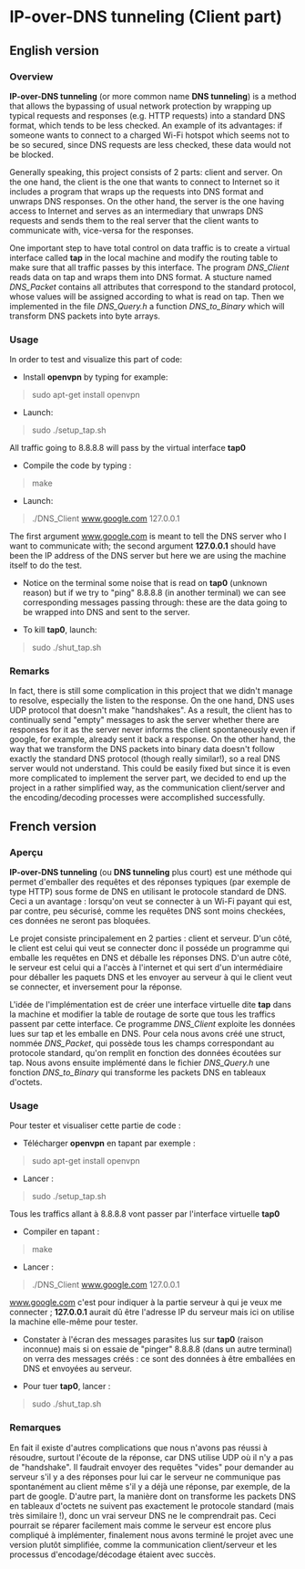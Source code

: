 # IP-over-DNS tunneling (Client part)


## English version


### Overview

**IP-over-DNS tunneling** (or more common name **DNS tunneling**) is a method that allows the bypassing of usual network protection by wrapping up typical requests and responses (e.g. HTTP requests) into a standard DNS format, which tends to be less checked. An example of its advantages: if someone wants to connect to a charged Wi-Fi hotspot which seems not to be so secured, since DNS requests are less checked, these data would not be blocked. 

Generally speaking, this project consists of 2 parts: client and server. On the one hand, the client is the one that wants to connect to Internet so it includes a program that wraps up the requests into DNS format and unwraps DNS responses. On the other hand, the server is the one having access to Internet and serves as an intermediary that unwraps DNS requests and sends them to the real server that the client wants to communicate with, vice-versa for the responses.

One important step to have total control on data traffic is to create a virtual interface called **tap** in the local machine and modify the routing table to make sure that all traffic passes by this interface. The program *DNS_Client* reads data on tap and wraps them into DNS format. A stucture named *DNS_Packet* contains all attributes that correspond to the standard protocol, whose values will be assigned according to what is read on tap. Then we implemented in the file *DNS_Query.h* a function *DNS_to_Binary* which will transform DNS packets into byte arrays.


### Usage

In order to test and visualize this part of code:

- Install **openvpn** by typing for example:

> sudo apt-get install openvpn

- Launch:

> sudo ./setup_tap.sh

All traffic going to 8.8.8.8 will pass by the virtual interface **tap0**

- Compile the code by typing :

> make

- Launch:

> ./DNS_Client www.google.com 127.0.0.1 

The first argument www.google.com is meant to tell the DNS server who I want to communicate with; the second argument **127.0.0.1** should have been the IP address of the DNS server but here we are using the machine itself to do the test.

- Notice on the terminal some noise that is read on **tap0** (unknown reason) but if we try to "ping" 8.8.8.8 (in another terminal) we can see corresponding messages passing through: these are the data going to be wrapped into DNS and sent to the server.

- To kill **tap0**, launch:

> sudo ./shut_tap.sh


### Remarks

In fact, there is still some complication in this project that we didn't manage to resolve, especially the listen to the response. On the one hand, DNS uses UDP protocol that doesn't make "handshakes". As a result, the client has to continually send "empty" messages to ask the server whether there are responses for it as the server never informs the client spontaneously even if google, for example, already sent it back a response. On the other hand, the way that we transform the DNS packets into binary data doesn't follow exactly the standard DNS protocol (though really similar!), so a real DNS server would not understand. This could be easily fixed but since it is even more complicated to implement the server part, we decided to end up the project in a rather simplified way, as the communication client/server and the encoding/decoding processes were accomplished successfully.



## French version


### Aperçu

**IP-over-DNS tunneling** (ou **DNS tunneling** plus court) est une méthode qui permet d'emballer des requêtes et des réponses typiques (par exemple de type HTTP) sous forme de DNS en utilisant le protocole standard de DNS. Ceci a un avantage : lorsqu'on veut se connecter à un Wi-Fi payant qui est, par contre, peu sécurisé, comme les requêtes DNS sont moins checkées, ces données ne seront pas bloquées. 

Le projet consiste principalement en 2 parties : client et serveur. D'un côté, le client est celui qui veut se connecter donc il posséde un programme qui emballe les requêtes en DNS et déballe les réponses DNS. D'un autre côté, le serveur est celui qui a l'accès à l'internet et qui sert d'un intermédiaire pour déballer les paquets DNS et les envoyer au serveur à qui le client veut se connecter, et inversement pour la réponse.

L'idée de l'implémentation est de créer une interface virtuelle dite **tap** dans la machine et modifier la table de routage de sorte que tous les traffics passent par cette interface. Ce programme *DNS_Client* exploite les données lues sur tap et les emballe en DNS. Pour cela nous avons créé une struct, nommée *DNS_Packet*, qui possède tous les champs correspondant au protocole standard, qu'on remplit en fonction des données écoutées sur tap. Nous avons ensuite implémenté dans le fichier *DNS_Query.h* une fonction *DNS_to_Binary* qui transforme les packets DNS en tableaux d'octets. 



### Usage

Pour tester et visualiser cette partie de code :

- Télécharger **openvpn** en tapant par exemple :

> sudo apt-get install openvpn

- Lancer :

> sudo ./setup_tap.sh

Tous les traffics allant à 8.8.8.8 vont passer par l'interface virtuelle **tap0**

- Compiler en tapant :

> make

- Lancer : 

> ./DNS_Client www.google.com 127.0.0.1 

www.google.com c'est pour indiquer à la partie serveur à qui je veux me connecter ; **127.0.0.1** aurait dû être l'adresse IP du serveur mais ici on utilise la machine elle-même pour tester.

- Constater à l'écran des messages parasites lus sur **tap0** (raison inconnue) mais si on essaie de "pinger" 8.8.8.8 (dans un autre terminal) on verra des messages créés : ce sont des données à être emballées en DNS et envoyées au serveur.

- Pour tuer **tap0**, lancer :

> sudo ./shut_tap.sh


### Remarques

En fait il existe d'autres complications que nous n'avons pas réussi à résoudre, surtout l'écoute de la réponse, car DNS utilise UDP où il n'y a pas de "handshake". Il faudrait envoyer des requêtes "vides" pour demander au serveur s'il y a des réponses pour lui car le serveur ne communique pas spontanément au client même s'il y a déjà une réponse, par exemple, de la part de google. D'autre part, la manière dont on transforme les packets DNS en tableaux d'octets ne suivent pas exactement le protocole standard (mais très similaire !), donc un vrai serveur DNS ne le comprendrait pas. Ceci pourrait se réparer facilement mais comme le serveur est encore plus compliqué à implémenter, finalement nous avons terminé le projet avec une version plutôt simplifiée, comme la communication client/serveur et les processus d'encodage/décodage étaient avec succès.


